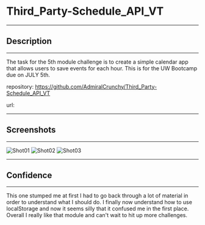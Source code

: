 # Third_Party-Schedule_API_VT

---

## Description

---

The task for the 5th module challenge is to create a simple calendar app that allows users to save events for each hour. This is for the UW Bootcamp due on JULY 5th.

repository: https://github.com/AdmiralCrunchy/Third_Party-Schedule_API_VT

url:

---

## Screenshots

---


![Shot01](https://user-images.githubusercontent.com/31176226/177230228-e48d1b71-233b-4da8-9410-d30ad3557035.png)
![Shot02](https://user-images.githubusercontent.com/31176226/177230229-675d6be2-00c6-4bc5-b7fc-46c2c9d232d8.png)
![Shot03](https://user-images.githubusercontent.com/31176226/177230230-3ba5e349-8867-409b-b60e-7c784966311a.png)



---

## Confidence

---

This one stumped me at first I had to go back through a lot of material in order to understand what I should do. I finally now understand how to use localStorage and now it seems silly that it confused me in the first place. Overall I really like that module and can't wait to hit up more challenges.
